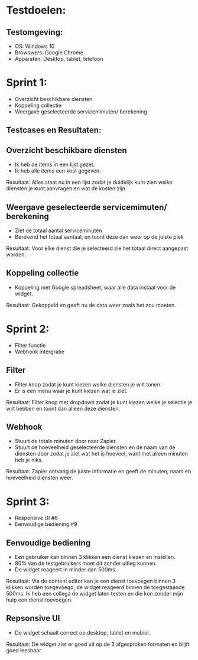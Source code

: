 # Testdoelen:
## Testomgeving:
* OS: Windows 10
* Browswers: Google Chrome
* Apparaten: Desktop, tablet, telefoon

# Sprint 1:
* Overzicht beschikbare diensten
* Koppeling collectie
* Weergave geselecteerde servicemimuten/ berekening

## Testcases en Resultaten:
## Overzicht beschikbare diensten
* Ik heb de items in een lijst gezet.
* Ik heb alle items een kost gegeven.

Resultaat: Alles staat nu in een lijst zodat je duidelijk kunt zien welke diensten je kunt aanvragen en wat de kosten zijn.

## Weergave geselecteerde servicemimuten/ berekening
* Ziet de totaal aantal serviceminuten
* Berekend het totaal aantaal, en toont deze dan weer op de juiste plek

Resultaat: Voor elke dienst die je selecteerd zie het totaal direct aangepast worden.

## Koppeling collectie
* Koppeling met Google spreadsheet, waar alle data instaat voor de widget.

Resultaat: Gekoppeld en geeft nu de data weer zoals het zou moeten.

# Sprint 2:
* Filter functie
* Webhook intergratie

## Filter
* Filter knop zodat je kunt kiezen welke diensten je wilt tonen.
* Er is een menu waar je kunt kiezen wat je ziet.

Resultaat: Filter knop met dropdown zodat je kunt kiezen welke je selectie je wilt hebben en toont dan alleen deze diensten.

## Webhook
* Stuurt de totale minuten door naar Zapier.
* Stuurt de hoeveelheid geselecteerde diensten en de naam van de diensten door zodat je ziet wat het is hoeveel, want met alleen minuten heb je niks.

Resultaat: Zapier ontvang de juiste informatie en geeft de minuten, naam en hoeveelheid diensten weer.

# Sprint 3:
* Responsive UI #6
* Eenvoudige bediening #9

## Eenvoudige bediening
* Een gebruiker kan binnen 3 klikken een dienst kiezen en instellen.
* 80% van de testgebruikers moet dit zonder uitleg kunnen.
* De widget reageert in minder dan 500ms.

Resultaat: Via de content editor kan je een dienst toevoegen binnen 3 klikken worden toegevoegd, de widget reageerd binnen de toegestaande 500ms.
Ik heb een collega de widget laten testen en die kon zonder mijn hulp een dienst toevoegen.

## Repsonsive UI
* De widget schaalt correct op desktop, tablet en mobiel.

Resultaat: De widget ziet er goed uit op de 3 afgesproken formaten en blijft goed leesbaar.

